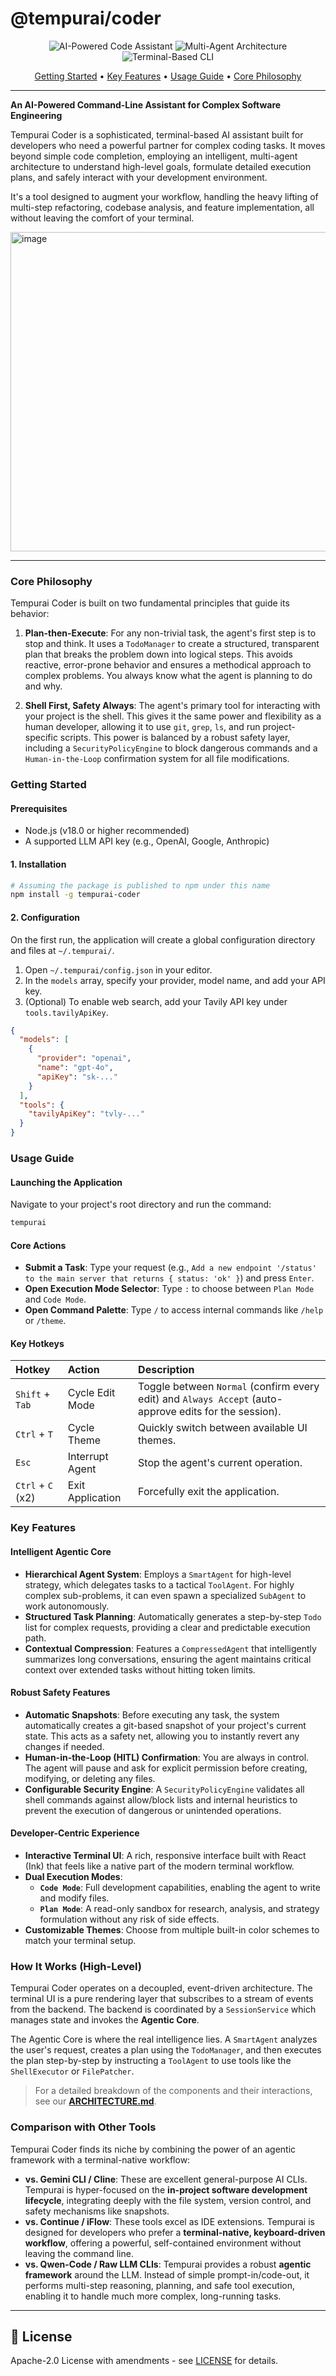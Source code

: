 # @tempurai/coder

<p align="center">
  <img src="https://img.shields.io/badge/AI--Powered-Code%20Assistant-blue?style=for-the-badge" alt="AI-Powered Code Assistant">
  <img src="https://img.shields.io/badge/Multi--Agent-Architecture-green?style=for-the-badge" alt="Multi-Agent Architecture">
  <img src="https://img.shields.io/badge/Terminal--Based-CLI-red?style=for-the-badge" alt="Terminal-Based CLI">
</p>

<p align="center">
  <a href="#getting-started">Getting Started</a> •
  <a href="#key-features">Key Features</a> •
  <a href="#usage-guide">Usage Guide</a> •
  <a href="#core-philosophy">Core Philosophy</a>
</p>

---

**An AI-Powered Command-Line Assistant for Complex Software Engineering**

Tempurai Coder is a sophisticated, terminal-based AI assistant built for developers who need a powerful partner for complex coding tasks. It moves beyond simple code completion, employing an intelligent, multi-agent architecture to understand high-level goals, formulate detailed execution plans, and safely interact with your development environment.

It's a tool designed to augment your workflow, handling the heavy lifting of multi-step refactoring, codebase analysis, and feature implementation, all without leaving the comfort of your terminal.

<img width="890" height="511" alt="image" src="https://github.com/user-attachments/assets/6070fe3e-987a-4d07-8007-bae222ba6b08" />

---

### Core Philosophy

Tempurai Coder is built on two fundamental principles that guide its behavior:

1.  **Plan-then-Execute**: For any non-trivial task, the agent's first step is to stop and think. It uses a `TodoManager` to create a structured, transparent plan that breaks the problem down into logical steps. This avoids reactive, error-prone behavior and ensures a methodical approach to complex problems. You always know what the agent is planning to do and why.

2.  **Shell First, Safety Always**: The agent's primary tool for interacting with your project is the shell. This gives it the same power and flexibility as a human developer, allowing it to use `git`, `grep`, `ls`, and run project-specific scripts. This power is balanced by a robust safety layer, including a `SecurityPolicyEngine` to block dangerous commands and a `Human-in-the-Loop` confirmation system for all file modifications.

### Getting Started

#### Prerequisites

- Node.js (v18.0 or higher recommended)
- A supported LLM API key (e.g., OpenAI, Google, Anthropic)

#### 1. Installation

```bash
# Assuming the package is published to npm under this name
npm install -g tempurai-coder
```

#### 2. Configuration

On the first run, the application will create a global configuration directory and files at `~/.tempurai/`.

1.  Open `~/.tempurai/config.json` in your editor.
2.  In the `models` array, specify your provider, model name, and add your API key.
3.  (Optional) To enable web search, add your Tavily API key under `tools.tavilyApiKey`.

```json
{
  "models": [
    {
      "provider": "openai",
      "name": "gpt-4o",
      "apiKey": "sk-..."
    }
  ],
  "tools": {
    "tavilyApiKey": "tvly-..."
  }
}
```

### Usage Guide

#### Launching the Application

Navigate to your project's root directory and run the command:

```bash
tempurai
```

#### Core Actions

- **Submit a Task**: Type your request (e.g., `Add a new endpoint '/status' to the main server that returns { status: 'ok' }`) and press `Enter`.
- **Open Execution Mode Selector**: Type `:` to choose between `Plan Mode` and `Code Mode`.
- **Open Command Palette**: Type `/` to access internal commands like `/help` or `/theme`.

#### Key Hotkeys

| Hotkey            | Action           | Description                                                                                            |
| :---------------- | :--------------- | :----------------------------------------------------------------------------------------------------- |
| `Shift` + `Tab`   | Cycle Edit Mode  | Toggle between `Normal` (confirm every edit) and `Always Accept` (auto-approve edits for the session). |
| `Ctrl` + `T`      | Cycle Theme      | Quickly switch between available UI themes.                                                            |
| `Esc`             | Interrupt Agent  | Stop the agent's current operation.                                                                    |
| `Ctrl` + `C` (x2) | Exit Application | Forcefully exit the application.                                                                       |

### Key Features

#### Intelligent Agentic Core

- **Hierarchical Agent System**: Employs a `SmartAgent` for high-level strategy, which delegates tasks to a tactical `ToolAgent`. For highly complex sub-problems, it can even spawn a specialized `SubAgent` to work autonomously.
- **Structured Task Planning**: Automatically generates a step-by-step `Todo` list for complex requests, providing a clear and predictable execution path.
- **Contextual Compression**: Features a `CompressedAgent` that intelligently summarizes long conversations, ensuring the agent maintains critical context over extended tasks without hitting token limits.

#### Robust Safety Features

- **Automatic Snapshots**: Before executing any task, the system automatically creates a git-based snapshot of your project's current state. This acts as a safety net, allowing you to instantly revert any changes if needed.
- **Human-in-the-Loop (HITL) Confirmation**: You are always in control. The agent will pause and ask for explicit permission before creating, modifying, or deleting any files.
- **Configurable Security Engine**: A `SecurityPolicyEngine` validates all shell commands against allow/block lists and internal heuristics to prevent the execution of dangerous or unintended operations.

#### Developer-Centric Experience

- **Interactive Terminal UI**: A rich, responsive interface built with React (Ink) that feels like a native part of the modern terminal workflow.
- **Dual Execution Modes**:
  - **`Code Mode`**: Full development capabilities, enabling the agent to write and modify files.
  - **`Plan Mode`**: A read-only sandbox for research, analysis, and strategy formulation without any risk of side effects.
- **Customizable Themes**: Choose from multiple built-in color schemes to match your terminal setup.

### How It Works (High-Level)

Tempurai Coder operates on a decoupled, event-driven architecture. The terminal UI is a pure rendering layer that subscribes to a stream of events from the backend. The backend is coordinated by a `SessionService` which manages state and invokes the **Agentic Core**.

The Agentic Core is where the real intelligence lies. A `SmartAgent` analyzes the user's request, creates a plan using the `TodoManager`, and then executes the plan step-by-step by instructing a `ToolAgent` to use tools like the `ShellExecutor` or `FilePatcher`.

> For a detailed breakdown of the components and their interactions, see our **[ARCHITECTURE.md](ARCHITECTURE.md)**.

### Comparison with Other Tools

Tempurai Coder finds its niche by combining the power of an agentic framework with a terminal-native workflow:

- **vs. Gemini CLI / Cline**: These are excellent general-purpose AI CLIs. Tempurai is hyper-focused on the **in-project software development lifecycle**, integrating deeply with the file system, version control, and safety mechanisms like snapshots.
- **vs. Continue / iFlow**: These tools excel as IDE extensions. Tempurai is designed for developers who prefer a **terminal-native, keyboard-driven workflow**, offering a powerful, self-contained environment without leaving the command line.
- **vs. Qwen-Code / Raw LLM CLIs**: Tempurai provides a robust **agentic framework** around the LLM. Instead of simple prompt-in/code-out, it performs multi-step reasoning, planning, and safe tool execution, enabling it to handle much more complex, long-running tasks.

---

## 📄 License

Apache-2.0 License with amendments - see [LICENSE](LICENSE) for details.
